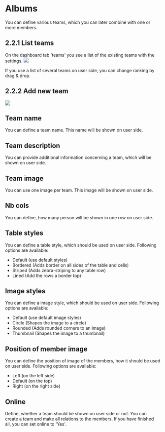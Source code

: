 # Albums

You can define various teams, which you can later combine with one or more members.

## 2.2.1 List teams

On the dashboard tab 'teams' you see a list of the existing teams with the settings. ![](https://github.com/XoopsDocs/wgteams-tutorial/tree/75ee7f86cfecc5d6032c62399ee136cc7d100e98/assets/2admin_teams_list.png)

If you use a list of several teams on user side, you can change ranking by drag & drop.

## 2.2.2 Add new team

![](https://github.com/XoopsDocs/wgteams-tutorial/tree/75ee7f86cfecc5d6032c62399ee136cc7d100e98/assets/2admin_teams_add.png)

## Team name

You can define a team name. This name will be shown on user side.

## Team description

You can provide additional information concerning a team, which will be shown on user side.

## Team image

You can use one image per team. This image will be shown on user side.

## Nb cols

You can define, how many person will be shown in one row on user side.

## Table styles

You can define a table style, which should be used on user side. Following options are available:

* Default \(use default styles\)
* Bordered \(Adds border on all sides of the table and cells\)
* Striped \(Adds zebra-striping to any table row\)
* Lined \(Add the rows a border top\)

## Image styles

You can define a image style, which should be used on user side. Following options are available:

* Default \(use default image styles\)
* Circle \(Shapes the image to a circle\)
* Rounded \(Adds rounded corners to an image\)
* Thumbnail \(Shapes the image to a thumbnail\)

## Position of member image

You can define the position of image of the members, how it should be used on user side. Following options are available:

* Left \(on the left side\)
* Default \(on the top\)
* Right \(on the right side\)

## Online

Define, whether a team should be shown on user side or not. You can create a team and make all relations to the members. If you have finished all, you can set online to 'Yes'.

